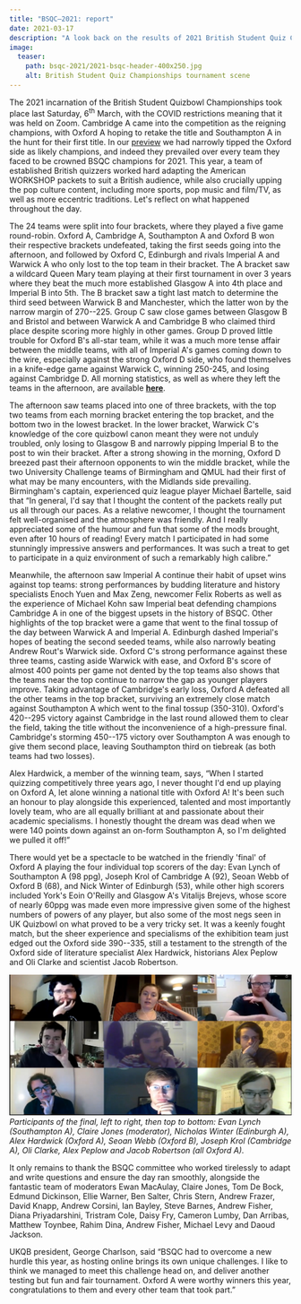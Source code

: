 ```yaml
---
title: "BSQC–2021: report"
date: 2021-03-17
description: "A look back on the results of 2021 British Student Quiz Championships."
image:
  teaser:
    path: bsqc-2021/2021-bsqc-header-400x250.jpg
    alt: British Student Quiz Championships tournament scene
---
```


The 2021 incarnation of the British Student Quizbowl Championships took place last Saturday, 6<sup>th</sup> March, with the COVID restrictions meaning that it was held on Zoom. Cambridge A came into the competition as the reigning champions, with Oxford A hoping to retake the title and Southampton A in the hunt for their first title. In our [preview](/blog/2021-03-04-bsqc-2021-preview) we had narrowly tipped the Oxford side as likely champions, and indeed they prevailed over every team they faced to be crowned BSQC champions for 2021. This year, a team of established British quizzers worked hard adapting the American WORKSHOP packets to suit a British audience, while also crucially upping the pop culture content, including more sports, pop music and film/TV, as well as more eccentric traditions. Let's reflect on what happened throughout the day.

The 24 teams were split into four brackets, where they played a five game round-robin. Oxford A, Cambridge A, Southampton A and Oxford B won their respective brackets undefeated, taking the first seeds going into the afternoon, and followed by Oxford C, Edinburgh and rivals Imperial A and Warwick A who only lost to the top team in their bracket. The A bracket saw a wildcard Queen Mary team playing at their first tournament in over 3 years where they beat the much more established Glasgow A into 4th place and Imperial B into 5th. The B bracket saw a tight last match to determine the third seed between Warwick B and Manchester, which the latter won by the narrow margin of 270--225. Group C saw close games between Glasgow B and Bristol and between Warwick A and Cambridge B who claimed third place despite scoring more highly in other games. Group D proved little trouble for Oxford B's all-star team, while it was a much more tense affair between the middle teams, with all of Imperial A's games coming down to the wire, especially against the strong Oxford D side, who found themselves in a knife-edge game against Warwick C, winning 250-245, and losing against Cambridge D. All morning statistics, as well as where they left the teams in the afternoon, are available [**here**](https://hsquizbowl.org/db/tournaments/6902/).

The afternoon saw teams placed into one of three brackets, with the top two teams from each morning bracket entering the top bracket, and the bottom two in the lowest bracket. In the lower bracket, Warwick C's knowledge of the core quizbowl canon meant they were not unduly troubled, only losing to Glasgow B and narrowly pipping Imperial B to the post to win their bracket. After a strong showing in the morning, Oxford D breezed past their afternoon opponents to win the middle bracket, while the two University Challenge teams of Birmingham and QMUL had their first of what may be many encounters, with the Midlands side prevailing. Birmingham's captain, experienced quiz league player Michael Bartelle, said that “In general, I'd say that I thought the content of the packets really put us all through our paces. As a relative newcomer, I thought the tournament felt well-organised and the atmosphere was friendly. And I really appreciated some of the humour and fun that some of the mods brought, even after 10 hours of reading! Every match I participated in had some stunningly impressive answers and performances. It was such a treat to get to participate in a quiz environment of such a remarkably high calibre.”

Meanwhile, the afternoon saw Imperial A continue their habit of upset wins against top teams: strong performances by budding literature and history specialists Enoch Yuen and Max Zeng, newcomer Felix Roberts as well as the experience of Michael Kohn saw Imperial beat defending champions Cambridge A in one of the biggest upsets in the history of BSQC. Other highlights of the top bracket were a game that went to the final tossup of the day between Warwick A and Imperial A. Edinburgh dashed Imperial's hopes of beating the second seeded teams, while also narrowly beating Andrew Rout's Warwick side. Oxford C's strong performance against these three teams, casting aside Warwick with ease, and Oxford B's score of almost 400 points per game not dented by the top teams also shows that the teams near the top continue to narrow the gap as younger players improve. Taking advantage of Cambridge's early loss, Oxford A defeated all the other teams in the top bracket, surviving an extremely close match against Southampton A which went to the final tossup (350-310). Oxford's 420--295 victory against Cambridge in the last round allowed them to clear the field, taking the title without the inconvenience of a high-pressure final. Cambridge's storming 450--175 victory over Southampton A was enough to give them second place, leaving Southampton third on tiebreak (as both teams had two losses).

Alex Hardwick, a member of the winning team, says, “When I started quizzing competitively three years ago, I never thought I'd end up playing on Oxford A, let alone winning a national title with Oxford A! It's been such an honour to play alongside this experienced, talented and most importantly lovely team, who are all equally brilliant at and passionate about their academic specialisms. I honestly thought the dream was dead when we were 140 points down against an on-form Southampton A, so I'm delighted we pulled it off!”

There would yet be a spectacle to be watched in the friendly 'final' of Oxford A playing the four individual top scorers of the day: Evan Lynch of Southampton A (98 ppg), Joseph Krol of Cambridge A (92), Seoan Webb of Oxford B (68), and Nick Winter of Edinburgh (53), while other high scorers included York's Eoin O'Reilly and Glasgow A's Vitalijs Brejevs, whose score of nearly 60ppg was made even more impressive given some of the highest numbers of powers of any player, but also some of the most negs seen in UK Quizbowl on what proved to be a very tricky set. It was a keenly fought match, but the sheer experience and specialisms of the exhibition team just edged out the Oxford side 390--335, still a testament to the strength of the Oxford side of literature specialist Alex Hardwick, historians Alex Peplow and Oli Clarke and scientist Jacob Robertson.

![final](../../assets/blog/bsqc-2021/2021-bsqc-final.jpg)
_Participants of the final, left to right, then top to bottom: Evan Lynch (Southampton A), Claire Jones (moderator), Nicholas Winter (Edinburgh A), Alex Hardwick (Oxford A), Seoan Webb (Oxford B), Joseph Krol (Cambridge A), Oli Clarke, Alex Peplow and Jacob Robertson (all Oxford A)._

It only remains to thank the BSQC committee who worked tirelessly to adapt and write questions and ensure the day ran smoothly, alongside the fantastic team of moderators Ewan MacAulay, Claire Jones, Tom De Bock, Edmund Dickinson, Ellie Warner, Ben Salter, Chris Stern, Andrew Frazer, David Knapp, Andrew Corsini, Ian Bayley, Steve Barnes, Andrew Fisher, Diana Priyadarshini, Tristram Cole, Daisy Fry, Cameron Lumby, Dan Arribas, Matthew Toynbee, Rahim Dina, Andrew Fisher, Michael Levy and Daoud Jackson.

UKQB president, George Charlson, said “BSQC had to overcome a new hurdle this year, as hosting online brings its own unique challenges. I like to think we managed to meet this challenge head on, and deliver another testing but fun and fair tournament. Oxford A were worthy winners this year, congratulations to them and every other team that took part.”
